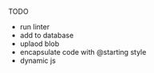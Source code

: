 TODO

- run linter
- add to database
- uplaod blob
- encapsulate code with @starting style
- dynamic js
